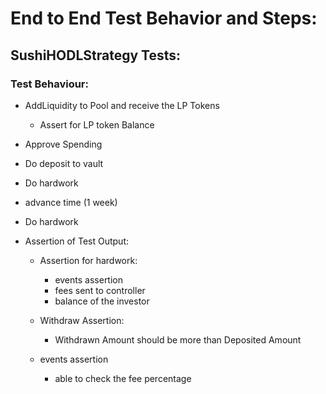 # End to End Test Behavior and Steps:

## SushiHODLStrategy Tests:

### Test Behaviour:

- AddLiquidity to Pool and receive the LP Tokens
    - Assert for LP token Balance 
- Approve Spending
- Do deposit to vault
- Do hardwork
- advance time (1 week)
- Do hardwork
      
- Assertion of Test Output:

    - Assertion for hardwork:

        - events assertion
        - fees sent to controller
        - balance of the investor

    - Withdraw Assertion:
        - Withdrawn Amount should be more than Deposited Amount

    - events assertion
        - able to check the fee percentage
